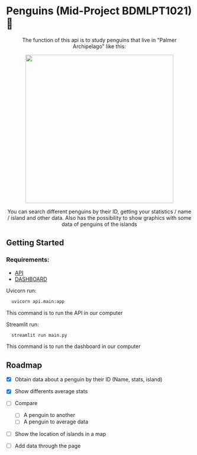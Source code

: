 # Penguins (Mid-Project BDMLPT1021) 🐧

<p align="center"> 
  The function of this api is to study penguins that live in "Palmer Archipelago" like this: 
</p>

<p align="center">
  <img src="https://user-images.githubusercontent.com/62902607/147587683-5aa4aae9-052a-49b7-9474-acf67bd3bdcb.jpg" width="400">
</p>

<p align="center">
  You can search different penguins by their ID, getting your statistics / name / island and other data. Also has the possibility to show graphics with some data of penguins of the islands
</p>

## Getting Started

### Requirements:

- [API](https://github.com/Luxor5k/mid_project/blob/main/api/requirements.txt)
- [DASHBOARD](https://github.com/Luxor5k/mid_project/blob/main/dashboard/requirements.txt)


Uvicorn run:
```sh
  uvicorn api.main:app 
  ```
  This command is to run the API in our computer

Streamlit run:
```sh
  streamlit run main.py
  ```
  This command is to run the dashboard in our computer 
  
 ## Roadmap
 
 - [x] Obtain data about a penguin by their ID (Name, stats, island)
 - [x] Show differents average stats
 - [ ] Compare
     - [ ] A penguin to another
     - [ ] A penguin to average data
 - [ ] Show the location of islands in a map
 - [ ] Add data through the page
  
